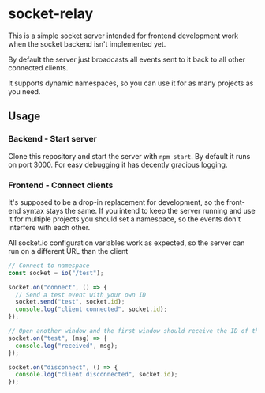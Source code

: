 # socket-relay

This is a simple socket server intended for frontend development work when the socket backend isn't implemented yet.

By default the server just broadcasts all events sent to it back to all other connected clients.

It supports dynamic namespaces, so you can use it for as many projects as you need.

## Usage

### Backend - Start server

Clone this repository and start the server with `npm start`. By default it runs on port 3000. For easy debugging it has decently gracious logging.

### Frontend - Connect clients

It's supposed to be a drop-in replacement for development, so the front-end syntax stays the same. If you intend to keep the server running and use it for multiple projects you should set a namespace, so the events don't interfere with each other.

All socket.io configuration variables work as expected, so the server can run on a different URL than the client

```javascript
// Connect to namespace
const socket = io("/test");

socket.on("connect", () => {
  // Send a test event with your own ID
  socket.send("test", socket.id);
  console.log("client connected", socket.id);
});

// Open another window and the first window should receive the ID of the 2nd one
socket.on("test", (msg) => {
  console.log("received", msg);
});

socket.on("disconnect", () => {
  console.log("client disconnected", socket.id);
});
```
